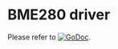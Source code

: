 # BME280 driver

Please refer to [![GoDoc](https://godoc.org/github.com/maruel/dlibox/go/bme280?status.svg)](https://godoc.org/github.com/maruel/dlibox/go/bme280).
